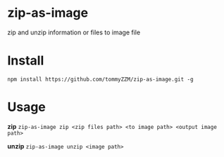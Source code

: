 # zip-as-image

zip and unzip information or files to image file

# Install

`npm install https://github.com/tommyZZM/zip-as-image.git -g`

# Usage

**zip**
`zip-as-image zip <zip files path> <to image path> <output image path>`

**unzip**
`zip-as-image unzip <image path>`
